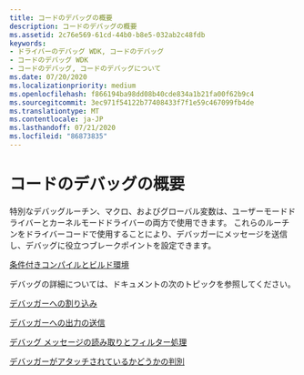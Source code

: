 ```yaml
---
title: コードのデバッグの概要
description: コードのデバッグの概要
ms.assetid: 2c76e569-61cd-44b0-b8e5-032ab2c48fdb
keywords:
- ドライバーのデバッグ WDK, コードのデバッグ
- コードのデバッグ WDK
- コードのデバッグ, コードのデバッグについて
ms.date: 07/20/2020
ms.localizationpriority: medium
ms.openlocfilehash: f866194ba98dd08b40cde834a1b21fa00f62b9c4
ms.sourcegitcommit: 3ec971f54122b77408433f7f1e59c467099fb4de
ms.translationtype: MT
ms.contentlocale: ja-JP
ms.lasthandoff: 07/21/2020
ms.locfileid: "86873835"
---
```

# <a name="debugging-code-overview"></a>コードのデバッグの概要

特別なデバッグルーチン、マクロ、およびグローバル変数は、ユーザーモードドライバーとカーネルモードドライバーの両方で使用できます。 これらのルーチンをドライバーコードで使用することにより、デバッガーにメッセージを送信し、デバッグに役立つブレークポイントを設定できます。

[条件付きコンパイルとビルド環境](conditional-compilation-and-the-build-environment.md)

デバッグの詳細については、ドキュメントの次のトピックを参照してください。

[デバッガーへの割り込み](..\debugger\breaking-into-the-debugger.md)

[デバッガーへの出力の送信](..\debugger\sending-output-to-the-debugger.md)

[デバッグ メッセージの読み取りとフィルター処理](..\debugger\reading-and-filtering-debugging-messages.md)

[デバッガーがアタッチされているかどうかの判別](..\debugger\determining-if-a-debugger-is-attached.md)
